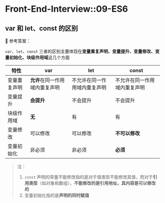 # Front-End-Interview::09-ES6

## var 和 let、const 的区别

<!-- notecardId: 1704382931584 -->

📢 参考答案：

`var`、`let`、`const` 三者的区别主要体现在**变量重复声明、变量提升、变量修改、变量初始化、块级作用域**这几个方面

| 特性         | var                            | let                          | const                        |
| ------------ | ------------------------------ | ---------------------------- | ---------------------------- |
| 变量重复声明 | **允许**在同一作用域内重复声明 | 不允许在同一作用域内重复声明 | 不允许在同一作用域内重复声明 |
| 变量提升     | **会提升**                     | 不会提升                     | 不会提升                     |
| 块级作用域   | **无**                         | 有                           | 有                           |
| 变量修改     | 可以修改                       | 可以修改                     | **不可以修改**               |
| 变量初始化   | 非必须                         | 非必须                       | **必须**                     |

> 注：
>
> 1. `const` 声明的常量不能修改指的是对于值类型不能修改其值，而对于**引用类型**（如对象和数组），**不能修改的是引用地址，其内容是可以修改的**
> 2. 变量初始化指的是**声明的同时赋值**
